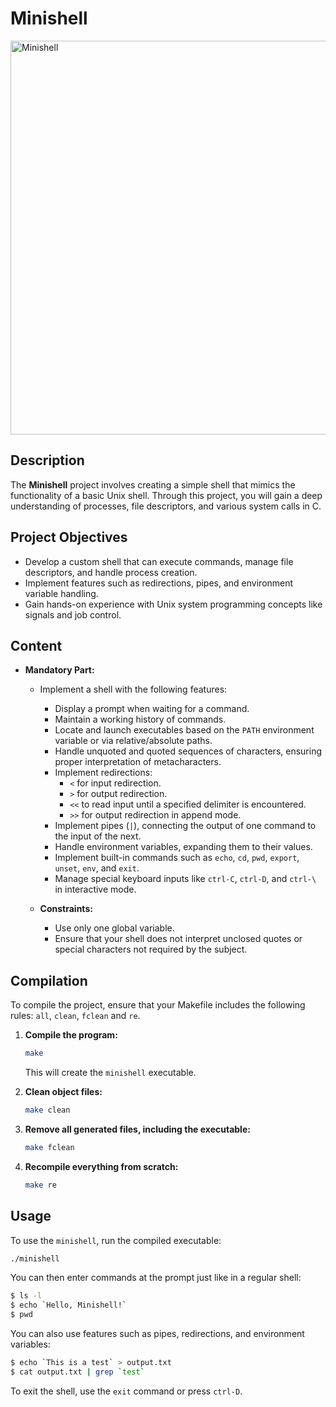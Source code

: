 # Minishell

<img width="630" alt="Minishell" src="https://github.com/user-attachments/assets/100b110b-5854-46c3-9fe2-4f87a5bcc661">

## Description

The **Minishell** project involves creating a simple shell that mimics the functionality of a basic Unix shell. Through this project, you will gain a deep understanding of processes, file descriptors, and various system calls in C.

## Project Objectives

- Develop a custom shell that can execute commands, manage file descriptors, and handle process creation.
- Implement features such as redirections, pipes, and environment variable handling.
- Gain hands-on experience with Unix system programming concepts like signals and job control.

## Content

- **Mandatory Part:**
  - Implement a shell with the following features:
    - Display a prompt when waiting for a command.
    - Maintain a working history of commands.
    - Locate and launch executables based on the `PATH` environment variable or via relative/absolute paths.
    - Handle unquoted and quoted sequences of characters, ensuring proper interpretation of metacharacters.
    - Implement redirections:
      - `<` for input redirection.
      - `>` for output redirection.
      - `<<` to read input until a specified delimiter is encountered.
      - `>>` for output redirection in append mode.
    - Implement pipes (`|`), connecting the output of one command to the input of the next.
    - Handle environment variables, expanding them to their values.
    - Implement built-in commands such as `echo`, `cd`, `pwd`, `export`, `unset`, `env`, and `exit`.
    - Manage special keyboard inputs like `ctrl-C`, `ctrl-D`, and `ctrl-\` in interactive mode.

  - **Constraints:**
    - Use only one global variable.
    - Ensure that your shell does not interpret unclosed quotes or special characters not required by the subject.

## Compilation

To compile the project, ensure that your Makefile includes the following rules: `all`, `clean`, `fclean` and `re`.

1. **Compile the program:**

   ```bash
   make
   ```

   This will create the `minishell` executable.

2. **Clean object files:**

   ```bash
   make clean
   ```

3. **Remove all generated files, including the executable:**

   ```bash
   make fclean
   ```

4. **Recompile everything from scratch:**

   ```bash
   make re
   ```

## Usage

To use the `minishell`, run the compiled executable:

```bash
./minishell
```

You can then enter commands at the prompt just like in a regular shell:

```bash
$ ls -l
$ echo `Hello, Minishell!`
$ pwd
```

You can also use features such as pipes, redirections, and environment variables:

```bash
$ echo `This is a test` > output.txt
$ cat output.txt | grep `test`
```

To exit the shell, use the `exit` command or press `ctrl-D`.
